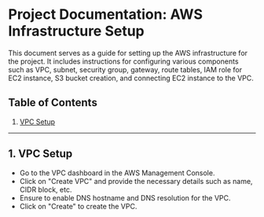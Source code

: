 # Project Documentation: AWS Infrastructure Setup

This document serves as a guide for setting up the AWS infrastructure for the project. It includes instructions for configuring various components such as VPC, subnet, security group, gateway, route tables, IAM role for EC2 instance, S3 bucket creation, and connecting EC2 instance to the VPC.


## Table of Contents
1. [VPC Setup](#vpc-setup)

---

## 1. VPC Setup <a name="vpc-setup"></a>
- Go to the VPC dashboard in the AWS Management Console.
- Click on "Create VPC" and provide the necessary details such as name, CIDR block, etc.
- Ensure to enable DNS hostname and DNS resolution for the VPC.
- Click on "Create" to create the VPC.